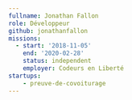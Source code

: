```yaml
---
fullname: Jonathan Fallon
role: Développeur
github: jonathanfallon
missions:
  - start: '2018-11-05'
    end: '2020-02-28'
    status: independent
    employer: Codeurs en Liberté
startups:
    - preuve-de-covoiturage
---
```

